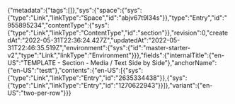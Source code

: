 {"metadata":{"tags":[]},"sys":{"space":{"sys":{"type":"Link","linkType":"Space","id":"abjv67t9l34s"}},"type":"Entry","id":"955895234","contentType":{"sys":{"type":"Link","linkType":"ContentType","id":"section"}},"revision":0,"createdAt":"2022-05-31T22:36:24.427Z","updatedAt":"2022-05-31T22:46:35.519Z","environment":{"sys":{"id":"master-starter-v2","type":"Link","linkType":"Environment"}}},"fields":{"internalTitle":{"en-US":"TEMPLATE - Section - Media / Text Side by Side"},"anchorName":{"en-US":"testt"},"contents":{"en-US":[{"sys":{"type":"Link","linkType":"Entry","id":"2635334438"}},{"sys":{"type":"Link","linkType":"Entry","id":"1270622943"}}]},"variant":{"en-US":"two-per-row"}}}